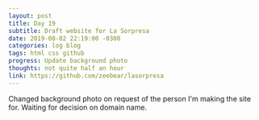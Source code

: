 ```yaml
---
layout: post
title: Day 19
subtitle: Draft website for La Sorpresa
date: 2019-08-02 22:19:00 -0300
categories: log blog
tags: html css github
progress: Update background photo
thoughts: not quite half an hour
link: https://github.com/zeebear/lasorpresa
---
```

Changed background photo on request of the person I'm making the site for. Waiting for decision on domain name.
